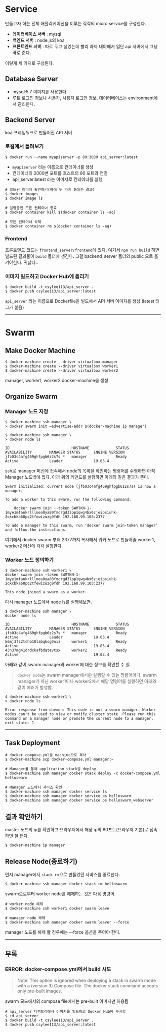 # Service
만들고자 하는 전체 애플리케이션을 이루는 각각의 micro service를 구성한다.
* **데이터베이스 서버** : mysql
* **백엔드 서버** : node.js의 koa
* **프론트엔드 서버** : 따로 두고 싶었는데 빨리 과제 내야해서 일단 api 서버에서 그냥 바로 준다.

이렇게 세 가지로 구성된다.

## Database Server
* mysql:5.7 이미지를 사용한다.
* 루트 로그인 정보나 사용자, 사용자 로그인 정보, 데이터베이스는 environment에서 관리한다.

## Backend Server
koa 프레임워크로 만들어진 API 서버

### 로컬에서 돌려보기
```
$ docker run --name myapiserver -p 80:3000 api_server:latest
```

* `myapiserver` 라는 이름으로 컨테이너를 생성
* 컨테이너의 3000번 포트를 호스트의 80 포트와 연결
* api_server:latest 라는 이미지로 컨테이너를 실행

```
# 빌드된 이미지 확인하기(아래 두 가지 동일한 결과)
$ docker images
$ docker image ls

# 실행중인 모든 컨테이너 종료
$ docker container kill $(docker container ls -aq)

# 모든 컨테이너 삭제
$ docker container rm $(docker container ls -aq)
```

### Frontend
프론트엔드 코드는 `frontend_server/frontend`에 있다. 여기서 `npm run build` 하면 빌드된 결과물이 `build` 폴더에 생긴다. 그걸 backend_server 폴더의 public 으로 옮겨야한다. 귀찮다..

### 이미지 빌드하고 Docker Hub에 올리기 
```
$ docker build -t csylee113/api_server .
$ docker push csylee113/api_server:latest
```
`api_server` 라는 이름으로 Dockerfile을 빌드해서 API 서버 이미지를 생성 (latest 태그가 붙음)

*** 
# Swarm

## Make Docker Machine
```
$ docker-machine create --driver virtualbox manager
$ docker-machine create --driver virtualbox worker1
$ docker-machine create --driver virtualbox worker2
```

manager, worker1, worker2 docker-machine을 생성

## Organize Swarm 
### Manager 노드 지정                                             
```
$ docker-machine ssh manager \
> docker swarm init —advertise-addr $(docker-machine ip manager)
```

```
$ docker-machine ssh manager \
> docker node ls

ID                            HOSTNAME            STATUS              AVAILABILITY        MANAGER STATUS      ENGINE VERSION
jfb03c4afg469ghfpgb6z2s7s *   manager             Ready               Active              Leader              19.03.4
```
ssh로 manager 머신에 접속해서 node의 목록을 확인하는 명령어를 수행하면 아직 Manager 노드밖에 없다. 아까 위의 커맨드를 실행하면 아래와 같은 결과가 뜬다.

```
Swarm initialized: current node (jfb03c4afg469ghfpgb6z2s7s) is now a manager.

To add a worker to this swarm, run the following command:

    docker swarm join --token SWMTKN-1-1mye1mfankrlllmea0ya80fmcrgd3lpp1qwg4bx6zjeipsiuhk-2qkcbka60pq2tfewizuzg9fdh 192.168.99.103:2377

To add a manager to this swarm, run ‘docker swarm join-token manager’ and follow the instructions.
```

여기에서 docker swarm 부터 2377까지 복사해서 워커 노드로 만들어줄 worker1, worker2 머신에 각각 실행한다.

### Worker 노드 정의하기
```
$ docker-machine ssh worker1 \
docker swarm join —token SWMTKN-1-1mye1mfankrlllmea0ya80fmcrgd3lpp1qwg4bx6zjeipsiuhk-2qkcbka60pq2tfewizuzg9fdh 192.168.99.103:2377

This node joined a swarm as a worker.
```

다시 manager 노드에서 node ls를 실행해보면,

```
$ docker-machine ssh manager \
docker node ls

ID                            HOSTNAME            STATUS              AVAILABILITY        MANAGER STATUS      ENGINE VERSION
jfb03c4afg469ghfpgb6z2s7s *   manager             Ready               Active              Leader              19.03.4
k6mj3fz2tchb10labqkcg0niz     worker1             Ready               Active                                  19.03.4
43n37mg41drdxkafbdatevtsx     worker2             Ready               Active                                  19.03.4
```
아래와 같이 swarm manager와 worker에 대한 정보를 확인할 수 있. 

> `docker node`는 swarm manager에서만 실행할 수 있는 명령어이다. swarm manager가 아닌 worker1이나 worker2에서 해당 명령어를 실행하면 아래와 같이 에러가 발생함.

```
$ docker-machine ssh worker1 \
> docker node ls

Error response from daemon: This node is not a swarm manager. Worker nodes can't be used to view or modify cluster state. Please run this command on a manager node or promote the current node to a manager.
exit status 1
```

***

## Task Deployment

```
# docker-compose.yml을 machine으로 복사
$ docker-machine scp docker-compose.yml manager:~

# Manager를 통해 application stack을 deploy
$ docker-machine ssh manager docker stack deploy -c docker-compose.yml helloswarm

# Manager 노드에서 서비스 확인
$ docker-machine ssh manager docker service ls
$ docker-machine ssh manager docker service ps helloswarm
$ docker-machine ssh manager docker service ps helloswarm_webserver
```

## 결과 확인하기
master 노드의 ip를 확인하고 브라우저에서 해당 ip의 80포트(브라우저 기본)로 접속하면 잘 뜬다.

```
$ docker-machine ip manager
```

## Release Node(종료하기)
먼저 manager에서 `stack rm`으로 만들었던 서비스를 종료한다.
```
$ docker-machine ssh manager docker stack rm helloswarm
```

swarm으로부터 worker node를 해제하는 것은 다음 명령어.

```
# worker node 해제
$ docker-machine ssh worker1 docker swarm leave

# manager node 해제
$ docker-machine ssh manager docker swarm leaver --force
```

manager 노드를 해제 할 경우에는 --force 옵션을 주어야 한다.

***

## 부록

### ERROR: docker-compose.yml에서 build 시도

> Note: This option is ignored when deploying a stack in swarm mode with a (version 3) Compose file. The docker stack command accepts only pre-built images.

swarm 모드에서의 compose file에서는 pre-built 이미지만 허용됨

```
# api_server 디렉토리에서 이미지를 빌드하고 Docker Hub에 푸시함
$ cd api_server
$ docker build -t csylee113/api_server .
$ docker push csylee113/api_server:latest
```

